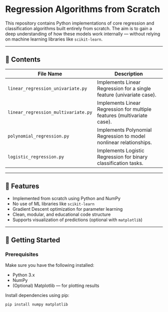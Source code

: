 # Regression Algorithms from Scratch

This repository contains Python implementations of core regression and classification algorithms built entirely from scratch. The aim is to gain a deep understanding of how these models work internally — without relying on machine learning libraries like `scikit-learn`.

---

## 📁 Contents

| File Name                          | Description |
|-----------------------------------|-------------|
| `linear_regression_univariate.py` | Implements Linear Regression for a single feature (univariate case). |
| `linear_regression_multivariate.py` | Implements Linear Regression for multiple features (multivariate case). |
| `polynomial_regression.py`        | Implements Polynomial Regression to model nonlinear relationships. |
| `logistic_regression.py`          | Implements Logistic Regression for binary classification tasks. |

---

## 🔧 Features

- Implemented from scratch using Python and NumPy
- No use of ML libraries like `scikit-learn`
- Gradient Descent optimization for parameter learning
- Clean, modular, and educational code structure
- Supports visualization of predictions (optional with `matplotlib`)

---

## 🚀 Getting Started

### Prerequisites

Make sure you have the following installed:

- Python 3.x
- NumPy
- (Optional) Matplotlib — for plotting results

Install dependencies using pip:
```bash
pip install numpy matplotlib
